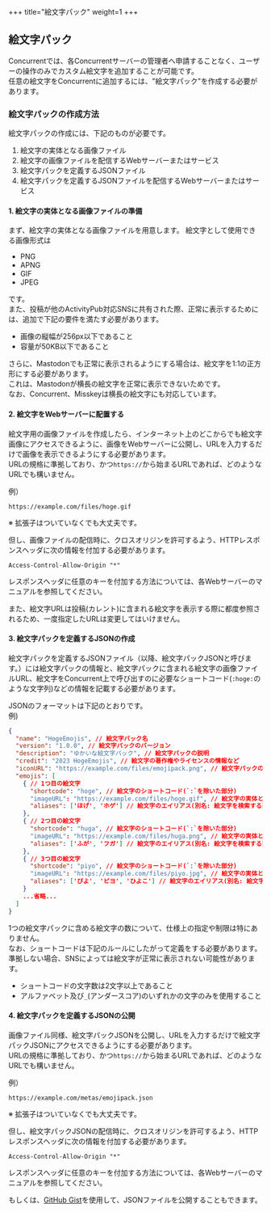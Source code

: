 +++
title="絵文字パック"
weight=1
+++

## 絵文字パック
Concurrentでは、各Concurrentサーバーの管理者へ申請することなく、ユーザーの操作のみでカスタム絵文字を追加することが可能です。  
任意の絵文字をConcurrentに追加するには、"絵文字パック"を作成する必要があります。

### 絵文字パックの作成方法
絵文字パックの作成には、下記のものが必要です。
1. 絵文字の実体となる画像ファイル
2. 絵文字の画像ファイルを配信するWebサーバーまたはサービス
3. 絵文字パックを定義するJSONファイル
4. 絵文字パックを定義するJSONファイルを配信するWebサーバーまたはサービス

#### 1. 絵文字の実体となる画像ファイルの準備
まず、絵文字の実体となる画像ファイルを用意します。
絵文字として使用できる画像形式は

- PNG
- APNG
- GIF
- JPEG

です。  
また、投稿が他のActivityPub対応SNSに共有された際、正常に表示するためには、追加で下記の要件を満たす必要があります。

- 画像の縦幅が256px以下であること
- 容量が50KB以下であること

さらに、Mastodonでも正常に表示されるようにする場合は、絵文字を1:1の正方形にする必要があります。  
これは、Mastodonが横長の絵文字を正常に表示できないためです。  
なお、Concurrent、Misskeyは横長の絵文字にも対応しています。

#### 2. 絵文字をWebサーバーに配置する
絵文字用の画像ファイルを作成したら、インターネット上のどこからでも絵文字画像にアクセスできるように、画像をWebサーバーに公開し、URLを入力するだけで画像を表示できるようにする必要があります。  
URLの規格に準拠しており、かつ`https://`から始まるURLであれば、どのようなURLでも構いません。

例）
```
https://example.com/files/hoge.gif
```
※ 拡張子はついていなくでも大丈夫です。

但し、画像ファイルの配信時に、クロスオリジンを許可するよう、HTTPレスポンスヘッダに次の情報を付加する必要があります。

```
Access-Control-Allow-Origin "*"
```

レスポンスヘッダに任意のキーを付加する方法については、各Webサーバーのマニュアルを参照してください。

また、絵文字URLは投稿(カレント)に含まれる絵文字を表示する際に都度参照されるため、一度指定したURLは変更してはいけません。

#### 3. 絵文字パックを定義するJSONの作成
絵文字パックを定義するJSONファイル（以降、絵文字パックJSONと呼びます。）には絵文字パックの情報と、絵文字パックに含まれる絵文字の画像ファイルURL、絵文字をConcurrent上で呼び出すのに必要なショートコード(`:hoge:`のような文字列)などの情報を記載する必要があります。

JSONのフォーマットは下記のとおりです。  
例)
```JSON
{
  "name": "HogeEmojis", // 絵文字パック名
  "version": "1.0.0", // 絵文字パックのバージョン
  "description": "ゆかいな絵文字パック", // 絵文字パックの説明
  "credit": "2023 HogeEmojis", // 絵文字の著作権やライセンスの情報など 
  "iconURL": "https://example.com/files/emojipack.png", // 絵文字パックのアイコン
  "emojis": [
    { // 1つ目の絵文字
      "shortcode": "hoge", // 絵文字のショートコード(`:`を除いた部分)
      "imageURL": "https://example.com/files/hoge.gif", // 絵文字の実体となる画像ファイル
      "aliases": ['ほげ', 'ホゲ'] // 絵文字のエイリアス(別名: 絵文字を検索する際のキーワード)
    },
    { // 2つ目の絵文字
      "shortcode": "huga", // 絵文字のショートコード(`:`を除いた部分)
      "imageURL": "https://example.com/files/huga.png", // 絵文字の実体となる画像ファイル
      "aliases": ['ふが', 'フガ'] // 絵文字のエイリアス(別名: 絵文字を検索する際のキーワード)
    },
    { // 3つ目の絵文字
      "shortcode": "piyo", // 絵文字のショートコード(`:`を除いた部分)
      "imageURL": "https://example.com/files/piyo.jpg", // 絵文字の実体となる画像ファイル
      "aliases": ['ぴよ', 'ピヨ', 'ひよこ'] // 絵文字のエイリアス(別名: 絵文字を検索する際のキーワード)
    }
    ...省略...
  ]
}
```

1つの絵文字パックに含める絵文字の数について、仕様上の指定や制限は特にありません。  
なお、ショートコードは下記のルールにしたがって定義をする必要があります。 準拠しない場合、SNSによっては絵文字が正常に表示されない可能性があります。
- ショートコードの文字数は2文字以上であること
- アルファベット及び`_`(アンダースコア)のいずれかの文字のみを使用すること

####  4. 絵文字パックを定義するJSONの公開
画像ファイル同様、絵文字パックJSONを公開し、URLを入力するだけで絵文字パックJSONにアクセスできるようにする必要があります。  
URLの規格に準拠しており、かつ`https://`から始まるURLであれば、どのようなURLでも構いません。

例）
```
https://example.com/metas/emojipack.json
```
※ 拡張子はついていなくでも大丈夫です。

但し、絵文字パックJSONの配信時に、クロスオリジンを許可するよう、HTTPレスポンスヘッダに次の情報を付加する必要があります。

```
Access-Control-Allow-Origin "*"
```

レスポンスヘッダに任意のキーを付加する方法については、各Webサーバーのマニュアルを参照してください。

もしくは、[GitHub Gist](https://gist.github.com/starred)を使用して、JSONファイルを公開することもできます。
